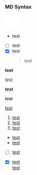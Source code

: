 ###  MD  Syntax 
![](photo/test.png)
- test
- [ ] test
- [x] test
  > test

**test** 
 
*test* 

***test***

~~test~~

 <u>test  

1. test
2. test
3. test

- test  
- test
  
- [ ] test
- [x] test  
[test](www.baidu.com)










